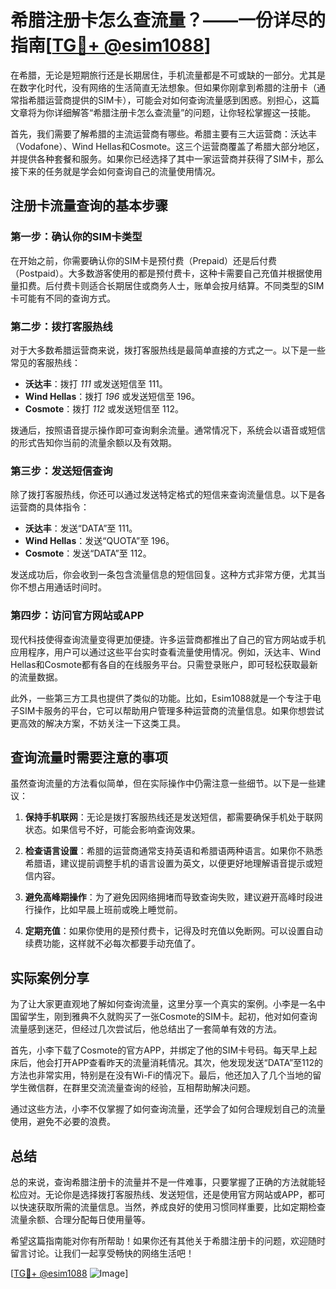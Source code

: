 # 希腊注册卡怎么查流量？——一份详尽的指南[[TG💪+ @esim1088](https://t.me/s/esim1088)]

在希腊，无论是短期旅行还是长期居住，手机流量都是不可或缺的一部分。尤其是在数字化时代，没有网络的生活简直无法想象。但如果你刚拿到希腊的注册卡（通常指希腊运营商提供的SIM卡），可能会对如何查询流量感到困惑。别担心，这篇文章将为你详细解答“希腊注册卡怎么查流量”的问题，让你轻松掌握这一技能。

首先，我们需要了解希腊的主流运营商有哪些。希腊主要有三大运营商：沃达丰（Vodafone）、Wind Hellas和Cosmote。这三个运营商覆盖了希腊大部分地区，并提供各种套餐和服务。如果你已经选择了其中一家运营商并获得了SIM卡，那么接下来的任务就是学会如何查询自己的流量使用情况。

## 注册卡流量查询的基本步骤

### 第一步：确认你的SIM卡类型

在开始之前，你需要确认你的SIM卡是预付费（Prepaid）还是后付费（Postpaid）。大多数游客使用的都是预付费卡，这种卡需要自己充值并根据使用量扣费。后付费卡则适合长期居住或商务人士，账单会按月结算。不同类型的SIM卡可能有不同的查询方式。

### 第二步：拨打客服热线

对于大多数希腊运营商来说，拨打客服热线是最简单直接的方式之一。以下是一些常见的客服热线：

- **沃达丰**：拨打 *111* 或发送短信至 111。
- **Wind Hellas**：拨打 *196* 或发送短信至 196。
- **Cosmote**：拨打 *112* 或发送短信至 112。

拨通后，按照语音提示操作即可查询剩余流量。通常情况下，系统会以语音或短信的形式告知你当前的流量余额以及有效期。

### 第三步：发送短信查询

除了拨打客服热线，你还可以通过发送特定格式的短信来查询流量信息。以下是各运营商的具体指令：

- **沃达丰**：发送“DATA”至 111。
- **Wind Hellas**：发送“QUOTA”至 196。
- **Cosmote**：发送“DATA”至 112。

发送成功后，你会收到一条包含流量信息的短信回复。这种方式非常方便，尤其当你不想占用通话时间时。

### 第四步：访问官方网站或APP

现代科技使得查询流量变得更加便捷。许多运营商都推出了自己的官方网站或手机应用程序，用户可以通过这些平台实时查看流量使用情况。例如，沃达丰、Wind Hellas和Cosmote都有各自的在线服务平台。只需登录账户，即可轻松获取最新的流量数据。

此外，一些第三方工具也提供了类似的功能。比如，Esim1088就是一个专注于电子SIM卡服务的平台，它可以帮助用户管理多种运营商的流量信息。如果你想尝试更高效的解决方案，不妨关注一下这类工具。

## 查询流量时需要注意的事项

虽然查询流量的方法看似简单，但在实际操作中仍需注意一些细节。以下是一些建议：

1. **保持手机联网**：无论是拨打客服热线还是发送短信，都需要确保手机处于联网状态。如果信号不好，可能会影响查询效果。
   
2. **检查语言设置**：希腊的运营商通常支持英语和希腊语两种语言。如果你不熟悉希腊语，建议提前调整手机的语言设置为英文，以便更好地理解语音提示或短信内容。

3. **避免高峰期操作**：为了避免因网络拥堵而导致查询失败，建议避开高峰时段进行操作，比如早晨上班前或晚上睡觉前。

4. **定期充值**：如果你使用的是预付费卡，记得及时充值以免断网。可以设置自动续费功能，这样就不必每次都要手动充值了。

## 实际案例分享

为了让大家更直观地了解如何查询流量，这里分享一个真实的案例。小李是一名中国留学生，刚到雅典不久就购买了一张Cosmote的SIM卡。起初，他对如何查询流量感到迷茫，但经过几次尝试后，他总结出了一套简单有效的方法。

首先，小李下载了Cosmote的官方APP，并绑定了他的SIM卡号码。每天早上起床后，他会打开APP查看昨天的流量消耗情况。其次，他发现发送“DATA”至112的方法也非常实用，特别是在没有Wi-Fi的情况下。最后，他还加入了几个当地的留学生微信群，在群里交流流量查询的经验，互相帮助解决问题。

通过这些方法，小李不仅掌握了如何查询流量，还学会了如何合理规划自己的流量使用，避免不必要的浪费。

## 总结

总的来说，查询希腊注册卡的流量并不是一件难事，只要掌握了正确的方法就能轻松应对。无论你是选择拨打客服热线、发送短信，还是使用官方网站或APP，都可以快速获取所需的流量信息。当然，养成良好的使用习惯同样重要，比如定期检查流量余额、合理分配每日使用量等。

希望这篇指南能对你有所帮助！如果你还有其他关于希腊注册卡的问题，欢迎随时留言讨论。让我们一起享受畅快的网络生活吧！

[[TG💪+ @esim1088](https://t.me/s/esim1088) ![Image](https://i.postimg.cc/4NQfJmqS/Snipaste-2025-05-13-00-14-12.png)]